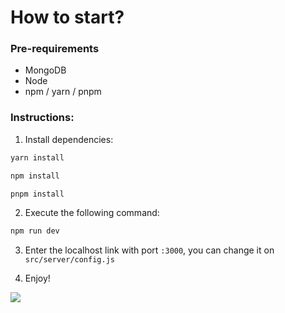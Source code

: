 # How to start?

### Pre-requirements
- MongoDB
- Node
- npm / yarn / pnpm

### Instructions:
1) Install dependencies: 
```bash
yarn install
```
```bash
npm install
```
```bash
pnpm install
```

2) Execute the following command:
```bash
npm run dev
```

3) Enter the localhost link with port `:3000`, you can change it on `src/server/config.js`

4) Enjoy!

![](https://media4.giphy.com/media/fIl6k7bBpmm2gTvzDG/giphy.gif?cid=790b7611236a7a62b1c5831ebe113bea3091961363b210fe&rid=giphy.gif&ct=g)